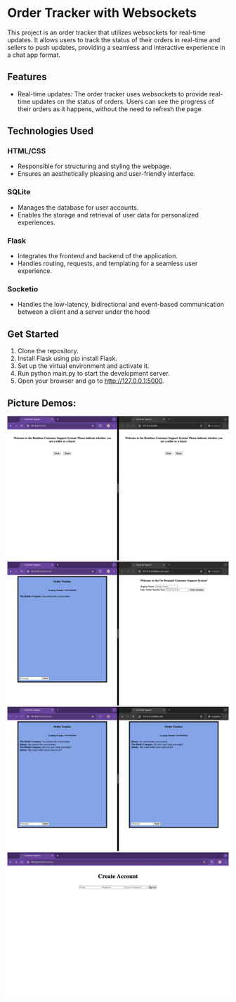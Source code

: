 # Order Tracker with Websockets

This project is an order tracker that utilizes websockets for real-time updates. It allows users to track the status of their orders in real-time and sellers to push updates, providing a seamless and interactive experience in a chat app format.

## Features

- Real-time updates: The order tracker uses websockets to provide real-time updates on the status of orders. Users can see the progress of their orders as it happens, without the need to refresh the page.

## Technologies Used
### HTML/CSS
- Responsible for structuring and styling the webpage.
- Ensures an aesthetically pleasing and user-friendly interface.

### SQLite
- Manages the database for user accounts.
- Enables the storage and retrieval of user data for personalized experiences.

### Flask
- Integrates the frontend and backend of the application.
- Handles routing, requests, and templating for a seamless user experience.

### Socketio
- Handles the low-latency, bidirectional and event-based communication between a client and a server under the hood

## Get Started
1. Clone the repository.
2. Install Flask using pip install Flask.
3. Set up the virtual environment and activate it.
4. Run python main.py to start the development server.
5. Open your browser and go to http://127.0.0.1:5000.

## Picture Demos:
![Image1](<Screen Shot 2024-06-23 at 5.54.15 PM.png>)
![Image2](<Screen Shot 2024-06-23 at 5.55.57 PM.png>)
![Image3](<Screen Shot 2024-06-23 at 5.56.59 PM.png>)
![Image4](<Screen Shot 2024-06-23 at 5.58.17 PM.png>)


